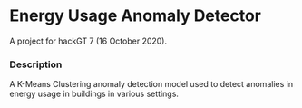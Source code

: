 # Energy Usage Anomaly Detector
A project for hackGT 7 (16 October 2020).

### Description
A K-Means Clustering anomaly detection model used to detect anomalies in energy usage in buildings in various settings.
